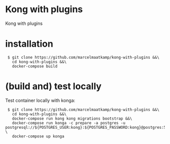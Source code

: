 # Kong with plugins
Kong with plugins

# installation
```
 $ git clone https://github.com/marcelmaatkamp/kong-with-plugins &&\
   cd kong-with-plugins &&\
   docker-compose build
```

# (build and) test locally
Test container locally with konga:

```
 $ git clone https://github.com/marcelmaatkamp/kong-with-plugins &&\
   cd kong-with-plugins &&\
   docker-compose run kong kong migrations bootstrap &&\
   docker-compose run konga -c prepare -a postgres -u postgresql://${POSTGRES_USER:kong}:${POSTGRES_PASSWORD:kong}@postgres:5432/konga \
   docker-compose up konga
```
```
